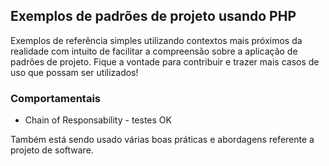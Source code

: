 ## Exemplos de padrões de projeto usando PHP
Exemplos de referência simples utilizando contextos mais próximos da realidade com intuito de facilitar
a compreensão sobre a aplicação de padrões de projeto. Fique a vontade para contribuir e trazer mais casos de uso que
possam ser utilizados!

### Comportamentais

- Chain of Responsability - testes OK


Também está sendo usado várias boas práticas e abordagens referente a projeto de software.

